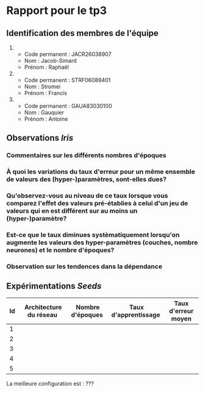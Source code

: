 # Rapport pour le tp3

## Identification des membres de l'équipe

1.  - Code permanent : JACR26038907
    - Nom : Jacob-Simard
    - Prénom : Raphaël

2.  - Code permanent : STRF06089401
    - Nom : Stromei
    - Prénom : Francis

3.  - Code permanent : GAUA83030100
    - Nom : Gauquier
    - Prénom : Antoine

## Observations _Iris_

### Commentaires sur les différents nombres d'époques

### À quoi les variations du taux d'erreur pour un même ensemble de valeurs des (hyper-)paramètres, sont-elles dues?

### Qu'observez-vous au niveau de ce taux lorsque vous comparez l'effet des valeurs pré-établies à celui d'un jeu de valeurs qui en est différent sur au moins un (hyper-)paramètre?

### Est-ce que le taux diminues systèmatiquement lorsqu'on augmente les valeurs des hyper-paramètres (couches, nombre neurones) et le nombre d'époques?

### Observation sur les tendences dans la dépendance

## Expérimentations _Seeds_

| Id  |  Architecture du réseau |  Nombre d'époques |  Taux d'apprentissage | Taux d'erreur moyen |
| --- | ----------------------- | ----------------- | --------------------- | ------------------- |
| 1   |                         |                   |                       |                     |
| 2   |                         |                   |                       |                     |
| 3   |                         |                   |                       |                     |
| 4   |                         |                   |                       |                     |
| 5   |                         |                   |                       |                     |

La meilleure configuration est : ???
